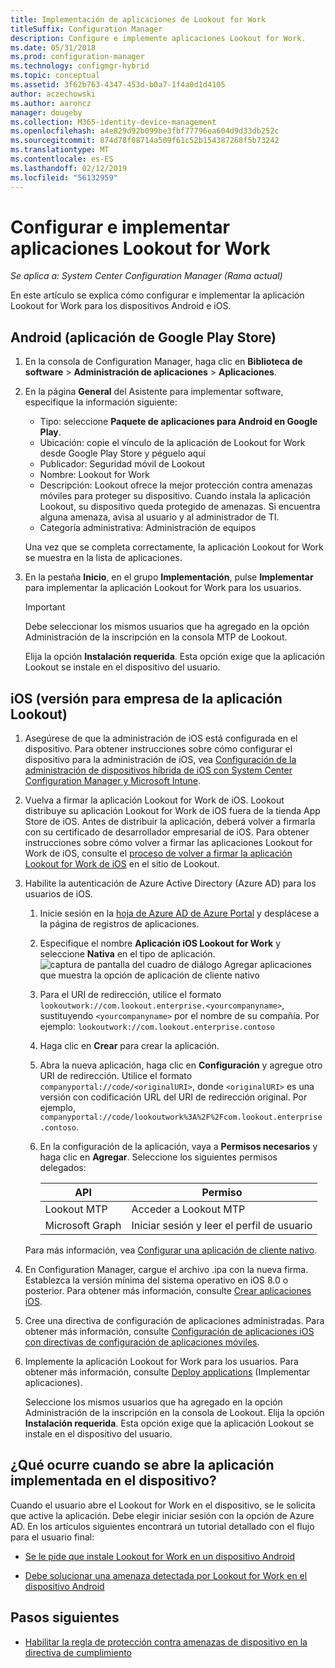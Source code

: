 ```yaml
---
title: Implementación de aplicaciones de Lookout for Work
titleSuffix: Configuration Manager
description: Configure e implemente aplicaciones Lookout for Work.
ms.date: 05/31/2018
ms.prod: configuration-manager
ms.technology: configmgr-hybrid
ms.topic: conceptual
ms.assetid: 3f62b763-4347-453d-b0a7-1f4a0d1d4105
author: aczechowski
ms.author: aaroncz
manager: dougeby
ms.collection: M365-identity-device-management
ms.openlocfilehash: a4e829d92b099be3fbf77796ea604d9d33db252c
ms.sourcegitcommit: 874d78f08714a509f61c52b154387268f5b73242
ms.translationtype: MT
ms.contentlocale: es-ES
ms.lasthandoff: 02/12/2019
ms.locfileid: "56132959"
---
```

# <a name="configure-and-deploy-lookout-for-work-apps"></a>Configurar e implementar aplicaciones Lookout for Work

*Se aplica a: System Center Configuration Manager (Rama actual)*

En este artículo se explica cómo configurar e implementar la aplicación Lookout for Work para los dispositivos Android e iOS.



## <a name="android-google-play-store-app"></a>Android (aplicación de Google Play Store)
1.  En la consola de Configuration Manager, haga clic en **Biblioteca de software** > **Administración de aplicaciones** > **Aplicaciones**.  

2.  En la página **General** del Asistente para implementar software, especifique la información siguiente:  
    - Tipo: seleccione **Paquete de aplicaciones para Android en Google Play**.
    - Ubicación: copie el vínculo de la aplicación de Lookout for Work desde Google Play Store y péguelo aquí
    - Publicador: Seguridad móvil de Lookout
    - Nombre: Lookout for Work
    - Descripción: Lookout ofrece la mejor protección contra amenazas móviles para proteger su dispositivo. Cuando instala la aplicación Lookout, su dispositivo queda protegido de amenazas. Si encuentra alguna amenaza, avisa al usuario y al administrador de TI.
    - Categoría administrativa: Administración de equipos  

    Una vez que se completa correctamente, la aplicación Lookout for Work se muestra en la lista de aplicaciones.  

3.  En la pestaña **Inicio**, en el grupo **Implementación**, pulse **Implementar** para implementar la aplicación Lookout for Work para los usuarios.   
    >[!IMPORTANT]  
    >Debe seleccionar los mismos usuarios que ha agregado en la opción Administración de la inscripción en la consola MTP de Lookout.  

    Elija la opción **Instalación requerida**. Esta opción exige que la aplicación Lookout se instale en el dispositivo del usuario.  



## <a name="ios-enterprise-signed-version-of-lookout-app"></a>iOS (versión para empresa de la aplicación Lookout)

1. Asegúrese de que la administración de iOS está configurada en el dispositivo. Para obtener instrucciones sobre cómo configurar el dispositivo para la administración de iOS, vea [Configuración de la administración de dispositivos híbrida de iOS con System Center Configuration Manager y Microsoft Intune](/sccm/mdm/deploy-use/enroll-hybrid-ios-mac).  

2. Vuelva a firmar la aplicación Lookout for Work de iOS. Lookout distribuye su aplicación Lookout for Work de iOS fuera de la tienda App Store de iOS. Antes de distribuir la aplicación, deberá volver a firmarla con su certificado de desarrollador empresarial de iOS. Para obtener instrucciones sobre cómo volver a firmar las aplicaciones Lookout for Work de iOS, consulte el [proceso de volver a firmar la aplicación Lookout for Work de iOS](https://personal.support.lookout.com/hc/articles/114094038714) en el sitio de Lookout.  

3. Habilite la autenticación de Azure Active Directory (Azure AD) para los usuarios de iOS.
   1.  Inicie sesión en la [hoja de Azure AD de Azure Portal](https://portal.azure.com/#blade/Microsoft_AAD_IAM/ActiveDirectoryMenuBlade/Overview) y desplácese a la página de registros de aplicaciones.  
   2.  Especifique el nombre **Aplicación iOS Lookout for Work** y seleccione **Nativa** en el tipo de aplicación.  
   ![captura de pantalla del cuadro de diálogo Agregar aplicaciones que muestra la opción de aplicación de cliente nativo](media/aad-add-app-reg.png)

   3.  Para el URI de redirección, utilice el formato `lookoutwork://com.lookout.enterprise.<yourcompanyname>`, sustituyendo `<yourcompanyname>` por el nombre de su compañía. Por ejemplo: `lookoutwork://com.lookout.enterprise.contoso`
   4. Haga clic en **Crear** para crear la aplicación. 
   5.  Abra la nueva aplicación, haga clic en **Configuración** y agregue otro URI de redirección. Utilice el formato `companyportal://code/<originalURI>`, donde `<originalURI>` es una versión con codificación URL del URI de redirección original. Por ejemplo, `companyportal://code/lookoutwork%3A%2F%2Fcom.lookout.enterprise.contoso`.
   6.  En la configuración de la aplicación, vaya a **Permisos necesarios** y haga clic en **Agregar**. Seleccione los siguientes permisos delegados:  

       | API  | Permiso  |
       |---------|---------|
       | Lookout MTP     | Acceder a Lookout MTP         |
       | Microsoft Graph     | Iniciar sesión y leer el perfil de usuario        |  

   Para más información, vea [Configurar una aplicación de cliente nativo](/azure/app-service/app-service-mobile-how-to-configure-active-directory-authentication#optional-configure-a-native-client-application).  


4. En Configuration Manager, cargue el archivo .ipa con la nueva firma. Establezca la versión mínima del sistema operativo en iOS 8.0 o posterior. Para obtener más información, consulte [Crear aplicaciones iOS](/sccm/apps/get-started/creating-ios-applications).   


5. Cree una directiva de configuración de aplicaciones administradas. Para obtener más información, consulte [Configuración de aplicaciones iOS con directivas de configuración de aplicaciones móviles](/sccm/apps/deploy-use/configure-ios-apps-with-app-configuration-policies).  


6. Implemente la aplicación Lookout for Work para los usuarios. Para obtener más información, consulte [Deploy applications](/sccm/apps/deploy-use/deploy-applications) (Implementar aplicaciones).  

   Seleccione los mismos usuarios que ha agregado en la opción Administración de la inscripción en la consola de Lookout. Elija la opción **Instalación requerida**. Esta opción exige que la aplicación Lookout se instale en el dispositivo del usuario.



## <a name="what-happens-when-the-deployed-app-is-opened-on-the-device"></a>¿Qué ocurre cuando se abre la aplicación implementada en el dispositivo?

Cuando el usuario abre el Lookout for Work en el dispositivo, se le solicita que active la aplicación. Debe elegir iniciar sesión con la opción de Azure AD. En los artículos siguientes encontrará un tutorial detallado con el flujo para el usuario final:

- [Se le pide que instale Lookout for Work en un dispositivo Android](/intune-user-help/you-are-prompted-to-install-lookout-for-work-android)

- [Debe solucionar una amenaza detectada por Lookout for Work en el dispositivo Android](/intune-user-help/you-need-to-resolve-a-threat-found-by-lookout-for-work-android)



## <a name="next-steps"></a>Pasos siguientes
- [Habilitar la regla de protección contra amenazas de dispositivo en la directiva de cumplimiento](enable-device-threat-protection-rule-compliance-policy.md)
